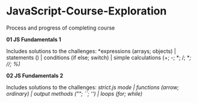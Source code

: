# JavaScript-Course-Exploration
Process and progress of completing course

**01 JS Fundamentals 1**

Includes solutions to the challenges:
*expressions (arrays; objects) | statements  () | conditions (if else; switch) | simple calculations (+; -; *; /; **; //; %)*

**02 JS Fundamentals 2**

Includes solutions to the challenges:
*strict.js mode | functions (arrow; ordinary) | output methods (""; ``; '') | loops (for; while)*
